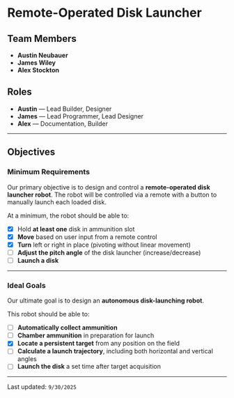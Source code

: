 # Remote-Operated Disk Launcher

## Team Members
- **Austin Neubauer**
- **James Wiley**
- **Alex Stockton**

## Roles
- **Austin** — Lead Builder, Designer
- **James** — Lead Programmer, Lead Designer
- **Alex** — Documentation, Builder

---

## Objectives

### Minimum Requirements
Our primary objective is to design and control a **remote-operated disk launcher robot**. The robot will be controlled via a remote with a button to manually launch each loaded disk.

At a minimum, the robot should be able to:
- [x] Hold **at least one** disk in ammunition slot
- [x] **Move** based on user input from a remote control
- [x] **Turn** left or right in place (pivoting without linear movement)
- [ ] **Adjust the pitch angle** of the disk launcher (increase/decrease)
- [ ] **Launch a disk**

---

### Ideal Goals
Our ultimate goal is to design an **autonomous disk-launching robot**.

This robot should be able to:
- [ ] **Automatically collect ammunition**
- [ ] **Chamber ammunition** in preparation for launch
- [x] **Locate a persistent target** from any position on the field
- [ ] **Calculate a launch trajectory**, including both horizontal and vertical angles
- [ ] **Launch the disk** a set time after target acquisition

---

Last updated: `9/30/2025`
